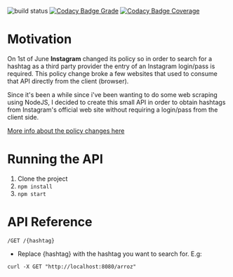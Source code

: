 ![build status](https://travis-ci.org/lucaslago/instagram-buddy.svg?branch=master)
[![Codacy Badge Grade](https://api.codacy.com/project/badge/Grade/174249e5ba0a462883c11d7800c4d02a)](https://www.codacy.com/app/lucasbenderlago/instagram-buddy?utm_source=github.com&amp;utm_medium=referral&amp;utm_content=lucaslago/instagram-buddy&amp;utm_campaign=Badge_Grade)
[![Codacy Badge Coverage](https://api.codacy.com/project/badge/Coverage/174249e5ba0a462883c11d7800c4d02a)](https://www.codacy.com/app/lucasbenderlago/instagram-buddy?utm_source=github.com&amp;utm_medium=referral&amp;utm_content=lucaslago/instagram-buddy&amp;utm_campaign=Badge_Coverage)
# Motivation
On 1st of June **Instagram** changed its policy so in order to search for a hashtag as a third
party provider the entry of an Instagram login/pass is required. 
This policy change broke a few websites that used to consume that API directly from the client (browser).

Since it's been a while since i've been wanting to do some web scraping using NodeJS, I decided to create this small API in order
to obtain hashtags from Instagram's official web site without requiring a login/pass from the client side.

[More info about the policy changes here](https://www.google.com.br/url?sa=t&rct=j&q=&esrc=s&source=web&cd=7&ved=0ahUKEwiys9uAnrHPAhVClpAKHSJuAEMQFghAMAY&url=https%3A%2F%2Fwww.dialogfeed.com%2Fupdate-instagram-api-changes-restrictions-solutions%2F&usg=AFQjCNEGK1LO7MX6y0zCPrjevs-5rQSYPw&cad=rja)

# Running the API
1. Clone the project
1. ```npm install```
1. ```npm start```

# API Reference
```/GET /{hashtag}```
* Replace {hashtag} with the hashtag you want to search for.
E.g: 
```curl
curl -X GET "http://localhost:8080/arroz"
```

